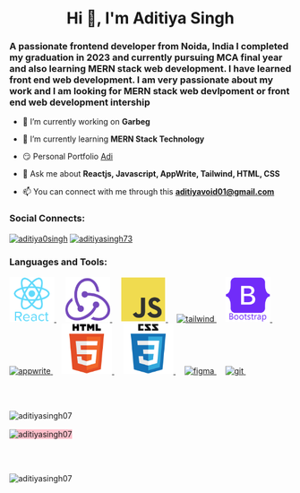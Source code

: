 <h1 align="center">Hi 👋, I'm Aditiya Singh</h1>
<h3>A passionate frontend developer from Noida, India I completed my graduation in 2023 and currently pursuing MCA final year and also learning MERN stack web development. I have learned front end web development. I am very passionate about my work and I am looking for MERN stack web devlpoment or front end web development intership</h3>

- 🔭 I’m currently working on **Garbeg**

- 🌱 I’m currently learning **MERN Stack Technology**

- 😏 Personal Portfolio [Adi](https://portfolio-flax-iota-46.vercel.app/)

- 💬 Ask me about **Reactjs, Javascript, AppWrite, Tailwind, HTML, CSS**

- 📫 You can connect with me through this **aditiyavoid01@gmail.com**


<h3 align="left">Social Connects:</h3>
<p align="left">
<a href="https://twitter.com/aditiya0singh" target="blank"><img align="center" src="https://raw.githubusercontent.com/rahuldkjain/github-profile-readme-generator/master/src/images/icons/Social/twitter.svg" alt="aditiya0singh" height="30" width="40" /></a>
<a href="https://instagram.com/aditiyasingh73" target="blank"><img align="center" src="https://raw.githubusercontent.com/rahuldkjain/github-profile-readme-generator/master/src/images/icons/Social/instagram.svg" alt="aditiyasingh73" height="30" width="40" /></a>
</p>

<h3 align="left">Languages and Tools:</h3>
<p align="left" height="100" width="510"> 
    <a href="https://reactjs.org/" target="_blank" rel="noreferrer"> <img src="https://raw.githubusercontent.com/devicons/devicon/master/icons/react/react-original-wordmark.svg" alt="react" width="80" height="80"/> </a> &nbsp;&nbsp;&nbsp;
    <a href="https://redux.js.org" target="_blank" rel="noreferrer"> <img src="https://raw.githubusercontent.com/devicons/devicon/master/icons/redux/redux-original.svg" alt="redux" width="80" height="80"/> </a> &nbsp;&nbsp;&nbsp;
  <a href="https://developer.mozilla.org/en-US/docs/Web/JavaScript" target="_blank" rel="noreferrer"> <img src="https://raw.githubusercontent.com/devicons/devicon/master/icons/javascript/javascript-original.svg" alt="javascript" width="80" height="80"/> </a> &nbsp;&nbsp;&nbsp;
  <a href="https://tailwindcss.com/" target="_blank" rel="noreferrer"> <img src="https://www.vectorlogo.zone/logos/tailwindcss/tailwindcss-icon.svg" alt="tailwind" width="90" height="90"/> </a> &nbsp;&nbsp;&nbsp;
 <a href="https://getbootstrap.com" target="_blank" rel="noreferrer"> <img src="https://raw.githubusercontent.com/devicons/devicon/master/icons/bootstrap/bootstrap-plain-wordmark.svg" alt="bootstrap" bacground-color="wihte" width="80" height="80"/> </a> &nbsp;&nbsp;&nbsp;
    <a href="https://appwrite.io" target="_blank" rel="noreferrer"> <img src="https://www.vectorlogo.zone/logos/appwriteio/appwriteio-icon.svg" alt="appwrite" width="80" height="80"/> </a> &nbsp;&nbsp;&nbsp;
    <a href="https://www.w3.org/html/" target="_blank" rel="noreferrer"> <img src="https://raw.githubusercontent.com/devicons/devicon/master/icons/html5/html5-original-wordmark.svg" alt="html5" width="90" height="90"/> </a> &nbsp;&nbsp;&nbsp;
  <a href="https://www.w3schools.com/css/" target="_blank" rel="noreferrer"> <img src="https://raw.githubusercontent.com/devicons/devicon/master/icons/css3/css3-original-wordmark.svg" alt="css3" width="90" height="90"/> </a> &nbsp;&nbsp;&nbsp;
     <a href="https://www.figma.com/" target="_blank" rel="noreferrer"> <img src="https://www.vectorlogo.zone/logos/figma/figma-icon.svg" alt="figma" width="80" height="80"/> </a> &nbsp;&nbsp;&nbsp;
  <a href="https://git-scm.com/" target="_blank" rel="noreferrer"> <img src="https://www.vectorlogo.zone/logos/git-scm/git-scm-icon.svg" alt="git" width="80" height="80"/> </a> &nbsp;&nbsp;&nbsp;
  </p>

<br></br>
<p><img align="center" src="https://github-readme-stats.vercel.app/api/top-langs?username=aditiyasingh07&show_icons=true&locale=en&layout=compact" alt="aditiyasingh07" /></p>


<p><img  style="background-color:pink" align="center" src="https://github-readme-streak-stats.herokuapp.com/?user=aditiyasingh07&" alt="aditiyasingh07" /></p>
<br></br>

<p align="left" > <img src="https://komarev.com/ghpvc/?username=aditiyasingh07&label=Profile%20views&color=0e75b6&style=flat" alt="aditiyasingh07" /> </p>


